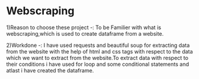 # Webscraping

1)Reason to choose these project -: To be Familier with what is webscraping,which is used to create dataframe from a website.

2)Workdone -: I have used requests and beautiful soup for extracting data from the website with the help of html and css tags with respect to the data which we want to extract from the website.To extract data with respect to their conditions i have used for loop and some conditional statements and atlast i have created the dataframe.
